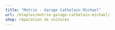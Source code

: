 ```yaml
---
title: "Motrio - Garage Cathelain Michael"
url: /etaples/motrio-garage-cathelain-michael/
shop: réparation de voitures
---
```

